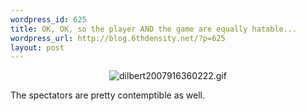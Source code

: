 ```yaml
--- 
wordpress_id: 625
title: OK, OK, so the player AND the game are equally hatable...
wordpress_url: http://blog.6thdensity.net/?p=625
layout: post
---
```

<p align="center"><img alt="dilbert2007916360222.gif" id="image624" src="http://blog.6thdensity.net/wp-content/uploads/2007/02/dilbert2007916360222.gif" /></p>
The spectators are pretty contemptible as well.
